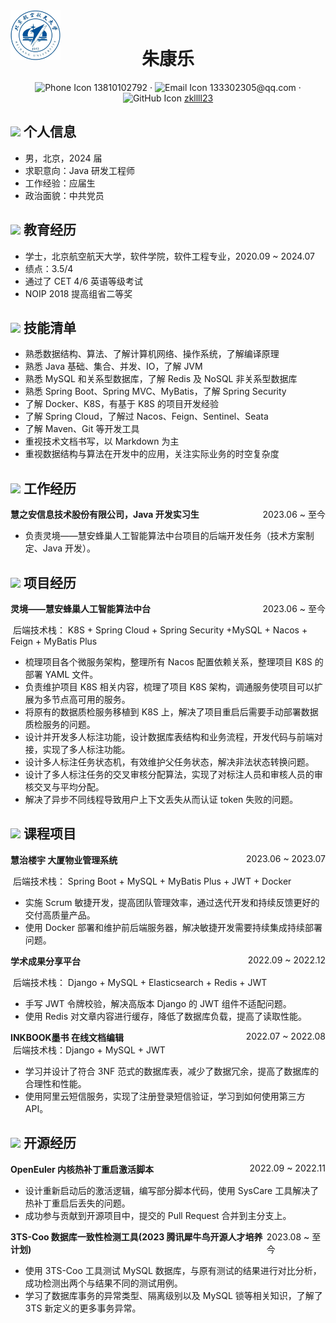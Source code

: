 <div style="left: 0; position: relative;">
    <img style="z-index: 1; position: absolute; top: 0; width: 80px;" src="BUAA.jpg" alt="学校Logo" >
    <br>
    <h1 style="text-align: center;">朱康乐</h1>
    <div style="text-align: center;">
        <span>
            <img src="assets/phone-solid.svg" width="18px" alt="Phone Icon">
            13810102792
        </span>
        ·
        <span>
            <img src="assets/envelope-solid.svg" width="18px" alt="Email Icon">
            133302305@qq.com
        </span>
        ·
        <span>
            <img src="assets/Github-brands.svg" width="18px" alt="GitHub Icon">
            <a href="https://Github.com/zkllll23">zkllll23</a>
        </span>
    </div>
</div>



 ## <img src="assets/info-circle-solid.svg" width="30px"> 个人信息 

 - 男，北京，2024 届
 - 求职意向：Java 研发工程师
 - 工作经验：应届生
 - 政治面貌：中共党员

## <img src="assets/graduation-cap-solid.svg" width="30px"> 教育经历

- 学士，北京航空航天大学，软件学院，软件工程专业，2020.09 ~ 2024.07
- 绩点：3.5/4
- 通过了 CET 4/6 英语等级考试
- NOIP  2018 提高组省二等奖

## <img src="assets/tools-solid.svg" width="30px"> 技能清单

- 熟悉数据结构、算法、了解计算机网络、操作系统，了解编译原理
- 熟悉 Java 基础、集合、并发、IO，了解 JVM
- 熟悉 MySQL 和关系型数据库，了解 Redis 及 NoSQL 非关系型数据库
- 熟悉 Spring Boot、Spring MVC、MyBatis，了解 Spring Security
- 了解 Docker、K8S，有基于 K8S 的项目开发经验
- 了解 Spring Cloud，了解过 Nacos、Feign、Sentinel、Seata
- 了解 Maven、Git 等开发工具
- 重视技术文档书写，以 Markdown 为主
- 重视数据结构与算法在开发中的应用，关注实际业务的时空复杂度

## <img src="assets/briefcase-solid.svg" width="30px"> 工作经历

<div style = "display: flex;justify-content: space-between;">
  <div><b>慧之安信息技术股份有限公司，Java 开发实习生</b></div>
  <div>2023.06 ~ 至今</div>
</div>

- 负责灵境——慧安蜂巢人工智能算法中台项目的后端开发任务（技术方案制定、Java 开发）。

## <img src="assets/project-diagram-solid.svg" width="30px"> 项目经历

<div style = "display: flex;justify-content: space-between;">
  <div><b>灵境——慧安蜂巢人工智能算法中台</b></div>
  <div>2023.06 ~ 至今</div>
</div>

​	后端技术栈： K8S + Spring Cloud + Spring Security +MySQL + Nacos + Feign + MyBatis Plus

  - 梳理项目各个微服务架构，整理所有 Nacos 配置依赖关系，整理项目 K8S 的部署 YAML 文件。
  - 负责维护项目 K8S 相关内容，梳理了项目 K8S 架构，调通服务使项目可以扩展为多节点高可用的服务。
  - 将原有的数据质检服务移植到 K8S 上，解决了项目重启后需要手动部署数据质检服务的问题。
  - 设计并开发多人标注功能，设计数据库表结构和业务流程，开发代码与前端对接，实现了多人标注功能。
  - 设计多人标注任务状态机，有效维护父任务状态，解决非法状态转换问题。
  - 设计了多人标注任务的交叉审核分配算法，实现了对标注人员和审核人员的审核交叉与平均分配。
  - 解决了异步不同线程导致用户上下文丢失从而认证 token 失败的问题。

## <img src="assets/project-diagram-solid.svg" width="30px"> 课程项目

<div style = "display: flex;justify-content: space-between;">
  <div><b>慧治楼宇 大厦物业管理系统</b></div>
  <div>2023.06 ~ 2023.07</div>
</div>

​	后端技术栈： Spring Boot + MySQL + MyBatis Plus + JWT + Docker

- 实施 Scrum 敏捷开发，提高团队管理效率，通过迭代开发和持续反馈更好的交付高质量产品。
- 使用 Docker 部署和维护前后端服务器，解决敏捷开发需要持续集成持续部署问题。

<div style = "display: flex;justify-content: space-between;">
  <div><b>学术成果分享平台</b></div>
  <div>2022.09 ~ 2022.12</div>
</div>

​	后端技术栈： Django + MySQL + Elasticsearch + Redis + JWT

- 手写 JWT 令牌校验，解决高版本 Django 的 JWT 组件不适配问题。
- 使用 Redis 对文章内容进行缓存，降低了数据库负载，提高了读取性能。

<div style = "display: flex;justify-content: space-between;">
  <div><b>INKBOOK墨书 在线文档编辑</b></div>
  <div>2022.07 ~ 2022.08</div>
</div>
​	后端技术栈：Django + MySQL + JWT

- 学习并设计了符合 3NF 范式的数据库表，减少了数据冗余，提高了数据库的合理性和性能。
- 使用阿里云短信服务，实现了注册登录短信验证，学习到如何使用第三方 API。

## <img src="assets/project-diagram-solid.svg" width="30px"> 开源经历

<div style = "display: flex;justify-content: space-between;">
  <div><b>OpenEuler 内核热补丁重启激活脚本</b></div>
  <div>2022.09 ~ 2022.11</div>
</div>

- 设计重新启动后的激活逻辑，编写部分脚本代码，使用 SysCare 工具解决了热补丁重启后丢失的问题。
- 成功参与贡献到开源项目中，提交的 Pull Request 合并到主分支上。

<div style = "display: flex;justify-content: space-between;">
  <div><b>3TS-Coo 数据库一致性检测工具(2023 腾讯犀牛鸟开源人才培养计划)</b></div>
  <div>2023.08 ~ 至今</div>
</div>

- 使用 3TS-Coo 工具测试 MySQL 数据库，与原有测试的结果进行对比分析，成功检测出两个与结果不同的测试用例。
- 学习了数据库事务的异常类型、隔离级别以及 MySQL 锁等相关知识，了解了 3TS 新定义的更多事务异常。

